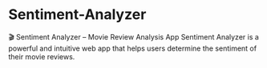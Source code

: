# Sentiment-Analyzer
🎬 Sentiment Analyzer – Movie Review Analysis App Sentiment Analyzer is a powerful and intuitive web app that helps users determine the sentiment of their movie reviews. 
